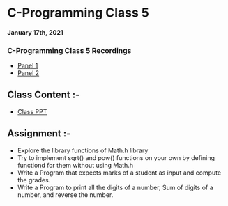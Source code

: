 # C-Programming Class 5

#### January 17th, 2021

### C-Programming Class 5 Recordings
- [Panel 1](https://drive.google.com/file/d/1jP9WQOQZqloX0MPDWJMvGjyorLjHhA6I/view?usp=sharing)
- [Panel 2](https://drive.google.com/file/d/1XB8rCDvDqTqIpbwbzdaqNFWhQBfal947/view?usp=sharing)

## Class Content :-
- [Class PPT](./CC_FirstYr_Class5.pdf)

## Assignment :-
- Explore the library functions of Math.h library
- Try to implement sqrt() and pow() functions on your own by defining functiond for them without using Math.h
- Write a Program that expects marks of a student as input and compute the grades.
- Write a Program to print all the digits of a number, Sum of digits of a number, and reverse the number.